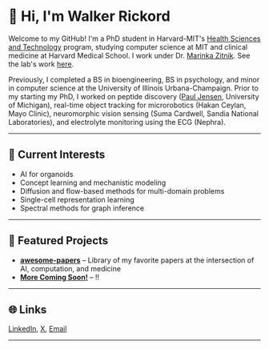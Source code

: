 # 👋 Hi, I'm Walker Rickord

Welcome to my GitHub! I'm a PhD student in Harvard-MIT's [Health Sciences and Technology](https://hst.mit.edu) program, studying computer science at MIT and clinical medicine at Harvard Medical School. I work under Dr. [Marinka Zitnik](https://zitniklab.hms.harvard.edu). See the lab's work [here](https://github.com/mims-harvard).

Previously, I completed a BS in bioengineering, BS in psychology, and minor in computer science at the University of Illinois Urbana-Champaign. Prior to my starting my PhD, I worked on peptide discovery ([Paul Jensen](http://jensenlab.net/people/), University of Michigan), real-time object tracking for microrobotics (Hakan Ceylan, Mayo Clinic), neuromorphic vision sensing (Suma Cardwell, Sandia National Laboratories), and electrolyte monitoring using the ECG (Nephra).

---

## 🔬 Current Interests
- AI for organoids
- Concept learning and mechanistic modeling
- Diffusion and flow-based methods for multi-domain problems
- Single-cell representation learning
- Spectral methods for graph inference

---

## 📂 Featured Projects

- **[awesome-papers](https://github.com/wrickord/awesome-papers)** – Library of my favorite papers at the intersection of AI, computation, and medicine
- **[More Coming Soon!]()** – !!

---

## 🌐 Links
[LinkedIn](https://www.linkedin.com/in/wrickord/), [X](https://x.com/wrickord), [Email](mailto:wrickord@mit.edu)

---
